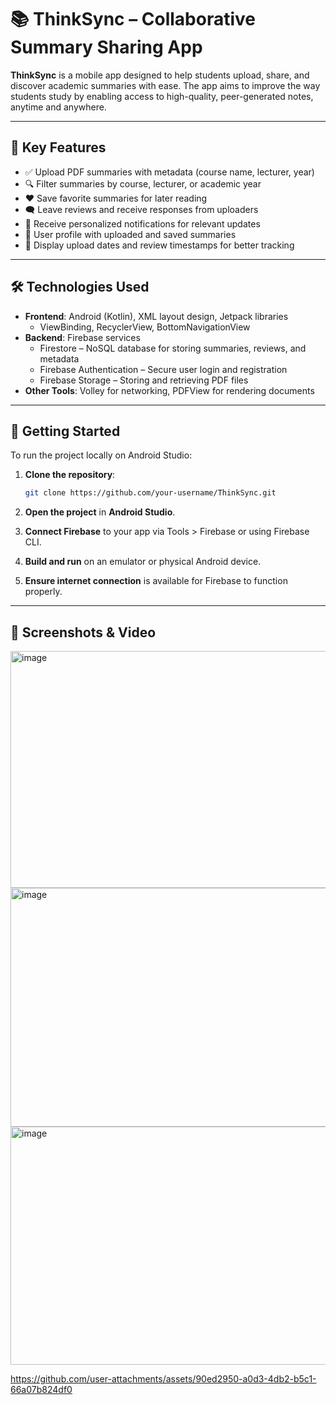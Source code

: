 
# 📚 ThinkSync – Collaborative Summary Sharing App

**ThinkSync** is a mobile app designed to help students upload, share, and discover academic summaries with ease. The app aims to improve the way students study by enabling access to high-quality, peer-generated notes, anytime and anywhere.

---

## 🚀 Key Features

- ✅ Upload PDF summaries with metadata (course name, lecturer, year)
- 🔍 Filter summaries by course, lecturer, or academic year
- ❤️ Save favorite summaries for later reading
- 🗨️ Leave reviews and receive responses from uploaders
- 🔔 Receive personalized notifications for relevant updates
- 👤 User profile with uploaded and saved summaries
- 📅 Display upload dates and review timestamps for better tracking

---

## 🛠️ Technologies Used

- **Frontend**: Android (Kotlin), XML layout design, Jetpack libraries
  - ViewBinding, RecyclerView, BottomNavigationView
- **Backend**: Firebase services
  - Firestore – NoSQL database for storing summaries, reviews, and metadata
  - Firebase Authentication – Secure user login and registration
  - Firebase Storage – Storing and retrieving PDF files
- **Other Tools**: Volley for networking, PDFView for rendering documents

---

## 🧪 Getting Started

To run the project locally on Android Studio:

1. **Clone the repository**:
   ```bash
   git clone https://github.com/your-username/ThinkSync.git
   ```

2. **Open the project** in **Android Studio**.

3. **Connect Firebase** to your app via Tools > Firebase or using Firebase CLI.

4. **Build and run** on an emulator or physical Android device.

5. **Ensure internet connection** is available for Firebase to function properly.

---

## 📸 Screenshots & Video
<img width="974" height="379" alt="image" src="https://github.com/user-attachments/assets/82ecd6a1-0d6a-489b-9377-ab6b1e85b768" />

<img width="785" height="382" alt="image" src="https://github.com/user-attachments/assets/6b919a56-753e-4f38-a7cf-f237c5182106" />

<img width="602" height="381" alt="image" src="https://github.com/user-attachments/assets/849e4664-9172-4f74-b09a-bc10abdf844a" />


https://github.com/user-attachments/assets/90ed2950-a0d3-4db2-b5c1-66a07b824df0

